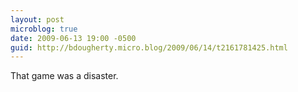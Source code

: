 ```yaml
---
layout: post
microblog: true
date: 2009-06-13 19:00 -0500
guid: http://bdougherty.micro.blog/2009/06/14/t2161781425.html
---
```

That game was a disaster.
